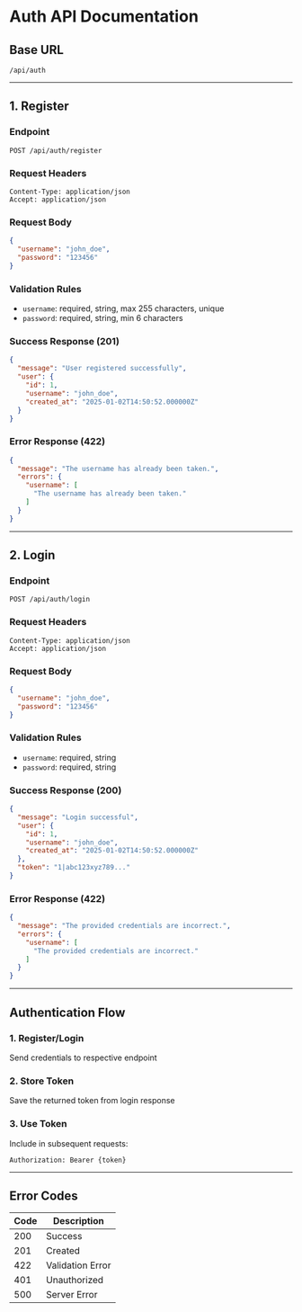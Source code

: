 # Auth API Documentation

## Base URL
```
/api/auth
```

---

## 1. Register

### Endpoint
```
POST /api/auth/register
```

### Request Headers
```
Content-Type: application/json
Accept: application/json
```

### Request Body
```json
{
  "username": "john_doe",
  "password": "123456"
}
```

### Validation Rules
- `username`: required, string, max 255 characters, unique
- `password`: required, string, min 6 characters

### Success Response (201)
```json
{
  "message": "User registered successfully",
  "user": {
    "id": 1,
    "username": "john_doe",
    "created_at": "2025-01-02T14:50:52.000000Z"
  }
}
```

### Error Response (422)
```json
{
  "message": "The username has already been taken.",
  "errors": {
    "username": [
      "The username has already been taken."
    ]
  }
}
```

---

## 2. Login

### Endpoint
```
POST /api/auth/login
```

### Request Headers
```
Content-Type: application/json
Accept: application/json
```

### Request Body
```json
{
  "username": "john_doe",
  "password": "123456"
}
```

### Validation Rules
- `username`: required, string
- `password`: required, string

### Success Response (200)
```json
{
  "message": "Login successful",
  "user": {
    "id": 1,
    "username": "john_doe",
    "created_at": "2025-01-02T14:50:52.000000Z"
  },
  "token": "1|abc123xyz789..."
}
```

### Error Response (422)
```json
{
  "message": "The provided credentials are incorrect.",
  "errors": {
    "username": [
      "The provided credentials are incorrect."
    ]
  }
}
```

---

## Authentication Flow

### 1. Register/Login
Send credentials to respective endpoint

### 2. Store Token
Save the returned token from login response

### 3. Use Token
Include in subsequent requests:
```
Authorization: Bearer {token}
```

---

## Error Codes

| Code | Description |
|------|-------------|
| 200  | Success |
| 201  | Created |
| 422  | Validation Error |
| 401  | Unauthorized |
| 500  | Server Error |
